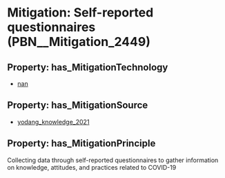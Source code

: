 # Mitigation: __Self-reported questionnaires__ (PBN__Mitigation_2449)

## Property: has_MitigationTechnology

* [nan](../Technology/PBN__Technology_22)

## Property: has_MitigationSource

* [yodang_knowledge_2021](../Article/PBN__Article_176)

## Property: has_MitigationPrinciple

Collecting data through self-reported questionnaires to gather information on knowledge, attitudes, and practices related to COVID-19


